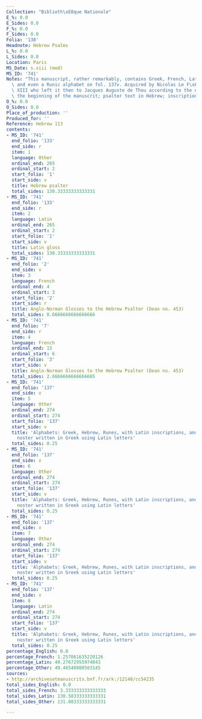 ```yaml
---
Collection: "Biblioth\xE8que Nationale"
E_%: 0.0
E_Sides: 0.0
F_%: 0.0
F_Sides: 0.0
Folia: '138'
Headnote: Hebrew Psalms
L_%: 0.0
L_Sides: 0.0
Location: Paris
MS_Date: s.xiii (med)
MS_ID: '741'
Notes: "This manuscript, rather remarkably, contains Greek, French, Latin, Hebrew,\
  \ and even a Runic alphabet on fol. 137v. Acquired by Nicolas Le F\xE8vre for Louis\
  \ XIII who left it then to Jacques Auguste de Thou according to the ex-libris at\
  \ the beginning of the manuscrit; psalter text in Hebrew; inscription on 138v"
O_%: 0.0
O_Sides: 0.0
Place_of_production: ''
Produced_for: ''
Reference: Hebrew 113
contents:
- MS_ID: '741'
  end_folio: '133'
  end_side: r
  item: 1
  language: Other
  ordinal_end: 265
  ordinal_start: 2
  start_folio: '1'
  start_side: v
  title: Hebrew psalter
  total_sides: 130.33333333333331
- MS_ID: '741'
  end_folio: '133'
  end_side: r
  item: 2
  language: Latin
  ordinal_end: 265
  ordinal_start: 2
  start_folio: '1'
  start_side: v
  title: Latin gloss
  total_sides: 130.33333333333331
- MS_ID: '741'
  end_folio: '2'
  end_side: v
  item: 3
  language: French
  ordinal_end: 4
  ordinal_start: 3
  start_folio: '2'
  start_side: r
  title: Anglo-Norman Glosses to the Hebrew Psalter (Dean no. 453)
  total_sides: 0.6666666666666666
- MS_ID: '741'
  end_folio: '7'
  end_side: r
  item: 4
  language: French
  ordinal_end: 13
  ordinal_start: 6
  start_folio: '3'
  start_side: v
  title: Anglo-Norman Glosses to the Hebrew Psalter (Dean no. 453)
  total_sides: 2.6666666666666665
- MS_ID: '741'
  end_folio: '137'
  end_side: v
  item: 5
  language: Other
  ordinal_end: 274
  ordinal_start: 274
  start_folio: '137'
  start_side: v
  title: 'Alphabets: Greek, Hebrew, Runes, with Latin inscriptions, and with Pater
    noster written in Greek using Latin letters'
  total_sides: 0.25
- MS_ID: '741'
  end_folio: '137'
  end_side: v
  item: 6
  language: Other
  ordinal_end: 274
  ordinal_start: 274
  start_folio: '137'
  start_side: v
  title: 'Alphabets: Greek, Hebrew, Runes, with Latin inscriptions, and with Pater
    noster written in Greek using Latin letters'
  total_sides: 0.25
- MS_ID: '741'
  end_folio: '137'
  end_side: v
  item: 7
  language: Other
  ordinal_end: 274
  ordinal_start: 274
  start_folio: '137'
  start_side: v
  title: 'Alphabets: Greek, Hebrew, Runes, with Latin inscriptions, and with Pater
    noster written in Greek using Latin letters'
  total_sides: 0.25
- MS_ID: '741'
  end_folio: '137'
  end_side: v
  item: 8
  language: Latin
  ordinal_end: 274
  ordinal_start: 274
  start_folio: '137'
  start_side: v
  title: 'Alphabets: Greek, Hebrew, Runes, with Latin inscriptions, and with Pater
    noster written in Greek using Latin letters'
  total_sides: 0.25
percentage_English: 0.0
percentage_French: 1.257861635220126
percentage_Latin: 49.27672955974843
percentage_Other: 49.46540880503145
sources:
- http://archivesetmanuscrits.bnf.fr/ark:/12148/cc54235
total_sides_English: 0.0
total_sides_French: 3.333333333333333
total_sides_Latin: 130.58333333333331
total_sides_Other: 131.08333333333331

---
```

